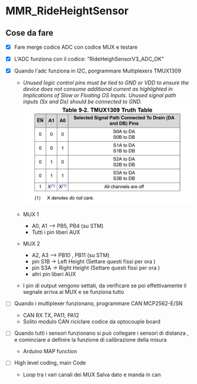 # MMR_RideHeightSensor

## Cose da fare 

- [x] Fare merge codice ADC con codice MUX e testare 

- [x] L'ADC funziona con il codice: "RideHeighSensorV3_ADC_OK"

- [x] Quando l'adc funziona in I2C, porgrammare Multiplexers TMUX1309
    - *Unused logic control pins must be tied to GND or VDD to ensure the device does not consume additional current as highlighted in Implications of Slow or Floating OS Inputs. Unused signal path inputs (Sx and Dx) should be connected to GND.*
    ![Table](/MUX%20Control%20Table.png)

    - MUX 1 
        - A0, A1 --> PB5, PB4 (su STM)
        - Tutti i pin liberi AUX
    - MUX 2 
        - A2, A3 --> PB10 , PB11 (su STM)
        - pin S1B -> Left Height (Settare questi fissi per ora )
        - pin S3A -> Right Height (Settare questi fissi per ora )
        - altri pin liberi AUX
     
    - I pin di output vengono settati, da verificare se poi effettivamente il segnale arriva ai MUX e se funziona tutto 

- [ ] Quando i multiplexer funzionano, programmare CAN MCP2562-E/SN
    - CAN RX TX, PA11, PA12
    - Solito modulo CAN riciclare codice da optocouple board

- [ ] Quando tutti i sensori funzionano si può collegare i sensori di distanza , e cominciare a definire la funzione di calibrazione della misura
    - Arduino MAP function

- [ ] High level coding, main Code 
    - Loop tra i vari canali dei MUX Salva dato e manda in can
